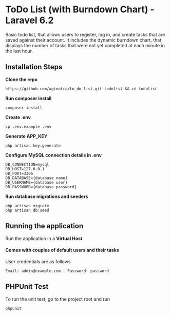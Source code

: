 # ToDo List (with Burndown Chart) - Laravel 6.2
Basic todo list, that allows users to register, log in, and create tasks that are saved against their account. It includes the dynamic burndown chart, that displays the number of tasks that were not yet completed at each minute in the last hour.
## Installation Steps
**Clone the repo**
```
https://github.com/aginotra/to_do_list.git todolist && cd todolist
```
**Run composer install**
```
composer install
```
**Create .env**
```
cp .env.example .env
```
**Generate APP_KEY**
```
php artisan key:generate
```

**Configure MySQL connection details in .env**
```
DB_CONNECTION=mysql
DB_HOST=127.0.0.1
DB_PORT=3306
DB_DATABASE={database name}
DB_USERNAME={database user}
DB_PASSWORD={database password}
```
**Run database migrations and seeders**
```
php artisan migrate
php artisan db:seed
```
## Running the application
Run the application in a **Virtual Host**

#### Comes with couples of default users and their tasks 
User credentials are as follows
```
Email: admin@example.com | Password: password
```
## PHPUnit Test
To run the unit test, go to the project root and run
```
phpunit
```
